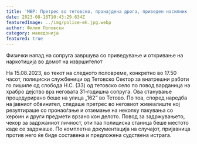 ```yaml
---
title: 'МВР: Претрес во тетовско, пронајдена дрога, приведен насилник - 16 АВГУСТ 2023'
date: 2023-08-16T10:43:29.634Z
featuredImage: ../img/police-mk.jpg.webp
author: Филип Поповски
category: македонија
featured: true
---
```

Физички напад на сопруга завршува со приведување и откривање на наркотиција во домот на извршителот

На 15.08.2023, во текот на следното половреме, конкретно во 17.50 часот, полициски службеници од Тетовско Сектор за внатрешни работи го лишиле од слобода Н.С. (33) од тетовско село по повод варданица на храбро дејство врз неговата 31-годишна сопруга. Ова станување процедурирано беше на улица „162“ во Тетово.
По тоа, според наредба на јавниот обвинител, следаше претрес во неговиот живеалиште кој резултираше со пронаоѓање и отземање на неколку пакувања со хероин и други предмети врзано кон делото.
Повод за задржувањето, чекор за задржаниот личност, оти таа полициска станица беше местото каде се задржаше. По комплетна документација на случајот, пријавница против него ќе биде составена и предложена судствена истрага.
